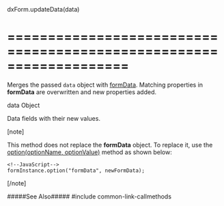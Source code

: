 <!--id-->dxForm.updateData(data)<!--/id-->
===================================================================
===================================================================

<!--shortDescription-->
Merges the passed `data` object with [formData](/Documentation/ApiReference/UI_Widgets/dxForm/Configuration/#formData). Matching properties in **formData** are overwritten and new properties added.
<!--/shortDescription-->

<!--paramName1-->data<!--/paramName1-->
<!--paramType1-->Object<!--/paramType1-->
<!--paramDescription1-->
Data fields with their new values.
<!--/paramDescription1-->

<!--fullDescription-->
[note]

This method does not replace the **formData** object. To replace it, use the [option(optionName, optionValue)](/Documentation/ApiReference/UI_Widgets/dxForm/Methods/#optionoptionName_optionValue) method as shown below:
    
    <!--JavaScript-->
    formInstance.option("formData", newFormData);

[/note]

#####See Also#####
#include common-link-callmethods
<!--/fullDescription-->
